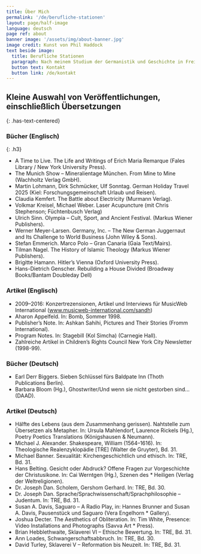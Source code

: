 ```yaml
---
title: Über Mich
permalink: '/de/berufliche-stationen'
layout: page/half-image
language: deutsch
page ref: about
banner image: '/assets/img/about-banner.jpg'
image credit: Kunst von Phil Haddock
text beside image: 
  title: Berufliche Stationen
  paragraph: Nach meinem Studium der Germanistik und Geschichte in Freiburg i. Br. promovierte ich in deutscher Literatur an der University of California, Santa Barbara und war anschließend Juniorprofessor an der Columbia University und am Hunter College in New York. Später wechselte ich ins Verlagswesen als Lektor und Verlagsleiter (Suhrkamp Publishers New York, Fromm International) und nahm dann auch eine Tätigkeit als Übersetzer und Publizist auf. Seit 2005 bin ich selbständig.
  button text: Kontakt
  button link: /de/kontakt
---
```


## Kleine Auswahl von Veröffentlichungen, einschließlich Übersetzungen
{: .has-text-centered}

### Bücher (Englisch)
{: .h3}

* A Time to Live. The Life and Writings of Erich Maria Remarque (Fales Library / New York University Press).
* The Munich Show – Mineralientage München. From Mine to Mine (Wachholtz Verlag GmbH).
* Martin Lohmann, Dirk Schmücker, Ulf Sonntag. German Holiday Travel 2025 (Kiel: Forschungsgemeinschaft Urlaub und Reisen).
* Claudia Kemfert. The Battle about Electricity (Murmann Verlag).
* Volkmar Kreisel, Michael Weber. Laser Acupuncture (mit Chris Stephenson; Füchtenbusch Verlag)
* Ulrich Sinn. Olympia – Cult, Sport, and Ancient Festival. (Markus Wiener Publishers).
* Werner Meyer-Larsen. Germany, Inc. – The New German Juggernaut and Its Challenge to World Business (John Wiley & Sons).
* Stefan Emmerich. Marco Polo – Gran Canaria (Gaia Text/Mairs).
* Tilman Nagel. The History of Islamic Theology (Markus Wiener Publishers).
* Brigitte Hamann. Hitler’s Vienna (Oxford University Press).
* Hans-Dietrich Genscher. Rebuilding a House Divided (Broadway Books/Bantam Doubleday Dell)

### Artikel (Englisch)

* 2009–2016: Konzertrezensionen, Artikel und Interviews für MusicWeb International (www.musicweb-international.com/sandh)
* Aharon Appelfeld. In: Bomb, Sommer 1998.
* Publisher’s Note. In: Ashkan Sahihi, Pictures and Their Stories (Fromm International).
* Program Notes. In: Stagebill (Kol Simcha) (Carnegie Hall).
* Zahlreiche Artikel in Children’s Rights Council New York City Newsletter (1998-99).

### Bücher (Deutsch)

* Earl Derr Biggers. Sieben Schlüssel fürs Baldpate Inn (Thoth Publications Berlin).
* Barbara Bloom (Hg.), Ghostwriter/Und wenn sie nicht gestorben sind... (DAAD).

### Artikel (Deutsch)

* Hälfte des Lebens (aus dem Zusammenhang gerissen). Nahtstelle zum Übersetzen als Metapher. In: Ursula Mahlendorf, Laurence Rickels (Hg.), Poetry Poetics Translations (Königshausen & Neumann).
* Michael J. Alexander. Shakespeare, William (1564–1616). In: Theologische Realenzyklopädie [TRE] (Walter de Gruyter), Bd. 31.
* Michael Banner. Sexualität: Kirchengeschichtlich und ethisch. In: TRE, Bd. 31.
* Hans Belting. Gesicht oder Abdruck? Offene Fragen zur Vorgeschichte der Christusikone. In: Cai Werntgen (Hg.), Szenen des * Heiligen (Verlag der Weltreligionen).
* Dr. Joseph Dan. Scholem, Gershom Gerhard. In: TRE, Bd. 30.
* Dr. Joseph Dan. Sprache/Sprachwissenschaft/Sprachphilosophie – Judentum. In: TRE, Bd. 31.
* Susan A. Davis, Saguaro – A Radio Play, in: Hannes Brunner and Susan A. Davis, Pausenstück und Saguaro (Vera Engelhorn * Gallery).
* Joshua Decter. The Aesthetics of Obliteration. In: Tim White, Presence: Video Installations and Photographs (Savva Art * Press).
* Brian Hebblethwaite, Sklaverei VI – Ethische Bewertung. In: TRE, Bd. 31.
* Ann Loades, Schwangerschaftsabbruch. In: TRE, Bd. 30.
* David Turley, Sklaverei V – Reformation bis Neuzeit. In: TRE, Bd. 31.
